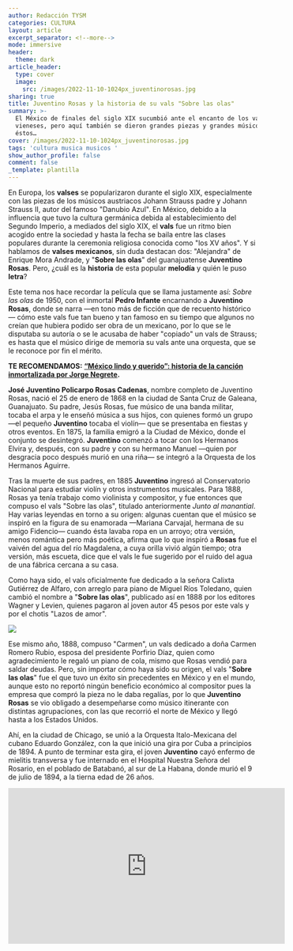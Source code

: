 ```yaml
---
author: Redacción TYSM
categories: CULTURA
layout: article
excerpt_separator: <!--more-->
mode: immersive
header:
  theme: dark
article_header:
  type: cover
  image:
    src: /images/2022-11-10-1024px_juventinorosas.jpg
sharing: true
title: Juventino Rosas y la historia de su vals "Sobre las olas"
summary: >-
  El México de finales del siglo XIX sucumbió ante el encanto de los valses
  vieneses, pero aquí también se dieron grandes piezas y grandes músicos como
  éstos…
cover: /images/2022-11-10-1024px_juventinorosas.jpg
tags: 'cultura musica musicos '
show_author_profile: false
comment: false
_template: plantilla
---
```







En Europa, los **valses** se popularizaron durante el siglo XIX, especialmente con las piezas de los músicos austriacos Johann Strauss padre y Johann Strauss II, autor del famoso "Danubio Azul". En México, debido a la influencia que tuvo la cultura germánica debida al establecimiento del Segundo Imperio, a mediados del siglo XIX, el **vals** fue un ritmo bien acogido entre la sociedad y hasta la fecha se baila entre las clases populares durante la ceremonia religiosa conocida como "los XV años". Y si hablamos de **valses mexicanos**, sin duda destacan dos: "Alejandra" de Enrique Mora Andrade, y "**Sobre las olas**" del guanajuatense **Juventino Rosas**. Pero, ¿cuál es la **historia** de esta popular **melodía** y quién le puso **letra**?

Este tema nos hace recordar la película que se llama justamente así: _Sobre las olas_ de 1950, con el inmortal **Pedro Infante** encarnando a **Juventino Rosas**, donde se narra —en tono más de ficción que de recuento histórico— cómo este vals fue tan bueno y tan famoso en su tiempo que algunos no creían que hubiera podido ser obra de un mexicano, por lo que se le disputaba su autoría o se le acusaba de haber "copiado" un vals de Strauss; es hasta que el músico dirige de memoria su vals ante una orquesta, que se le reconoce por fin el mérito.

**TE RECOMENDAMOS:** [**“México lindo y querido”: historia de la canción inmortalizada por Jorge Negrete**](https://blog.tonoysumariachi.com/cultura/2022/04/22/mexico-lindo-y-querido-origen-e-historia-de-la-cancion.html)**.**

**José Juventino Policarpo Rosas Cadenas**, nombre completo de Juventino Rosas, nació el 25 de enero de 1868 en la ciudad de Santa Cruz de Galeana, Guanajuato. Su padre, Jesús Rosas, fue músico de una banda militar, tocaba el arpa y le enseñó música a sus hijos, con quienes formó un grupo —el pequeño **Juventino** tocaba el violín— que se presentaba en fiestas y otros eventos. En 1875, la familia emigró a la Ciudad de México, donde el conjunto se desintegró. **Juventino** comenzó a tocar con los Hermanos Elvira y, después, con su padre y con su hermano Manuel —quien por desgracia poco después murió en una riña— se integró a la Orquesta de los Hermanos Aguirre.

Tras la muerte de sus padres, en 1885 **Juventino** ingresó al Conservatorio Nacional para estudiar violín y otros instrumentos musicales. Para 1888, Rosas ya tenía trabajo como violinista y compositor, y fue entonces que compuso el vals "Sobre las olas", titulado anteriormente _Junto al manantial_. Hay varias leyendas en torno a su origen: algunas cuentan que el músico se inspiró en la figura de su enamorada —Mariana Carvajal, hermana de su amigo Fidencio— cuando ésta lavaba ropa en un arroyo; otra versión, menos romántica pero más poética, afirma que lo que inspiró a **Rosas** fue el vaivén del agua del río Magdalena, a cuya orilla vivió algún tiempo; otra versión, más escueta, dice que el vals le fue sugerido por el ruido del agua de una fábrica cercana a su casa.

Como haya sido, el vals oficialmente fue dedicado a la señora Calixta Gutiérrez de Alfaro, con arreglo para piano de Miguel Ríos Toledano, quien cambió el nombre a "**Sobre las olas**", publicado así en 1888 por los editores Wagner y Levien, quienes pagaron al joven autor 45 pesos por este vals y por el chotis "Lazos de amor".

![](https://upload.wikimedia.org/wikipedia/commons/9/95/OverTheWaves.jpg)

Ese mismo año, 1888, compuso "Carmen", un vals dedicado a doña Carmen Romero Rubio, esposa del presidente Porfirio Díaz, quien como agradecimiento le regaló un piano de cola, mismo que Rosas vendió para saldar deudas. Pero, sin importar cómo haya sido su origen, el vals "**Sobre las olas**" fue el que tuvo un éxito sin precedentes en México y en el mundo, aunque esto no reportó ningún beneficio económico al compositor pues la empresa que compró la pieza no le daba regalías, por lo que **Juventino Rosas** se vio obligado a desempeñarse como músico itinerante con distintas agrupaciones, con las que recorrió el norte de México y llegó hasta a los Estados Unidos.

Ahí, en la ciudad de Chicago, se unió a la Orquesta Italo-Mexicana del cubano Eduardo González, con la que inició una gira por Cuba a principios de 1894. A punto de terminar esta gira, el joven **Juventino** cayó enfermo de mielitis transversa y fue internado en el Hospital Nuestra Señora del Rosario, en el poblado de Batabanó, al sur de La Habana, donde murió el 9 de julio de 1894, a la tierna edad de 26 años.

<iframe width="560" height="315" src="https://www.youtube.com/embed/F28tgh7O8M8" title="YouTube video player" frameborder="0" allow="accelerometer; autoplay; clipboard-write; encrypted-media; gyroscope; picture-in-picture" allowfullscreen></iframe>

